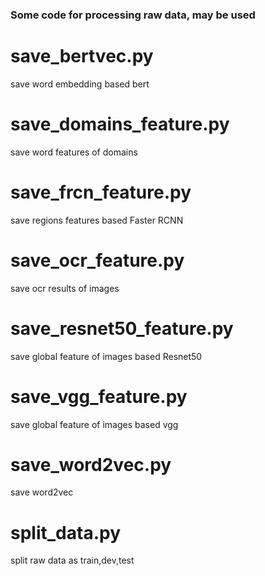 ### Some code for processing raw data, may be used ###

# save_bertvec.py
save word embedding based bert

# save_domains_feature.py
save word features of domains 

# save_frcn_feature.py
save regions features based Faster RCNN

# save_ocr_feature.py
save ocr results of images

# save_resnet50_feature.py
save global feature of images based Resnet50

# save_vgg_feature.py
save global feature of images based vgg

# save_word2vec.py
save word2vec

# split_data.py
split raw data as train,dev,test